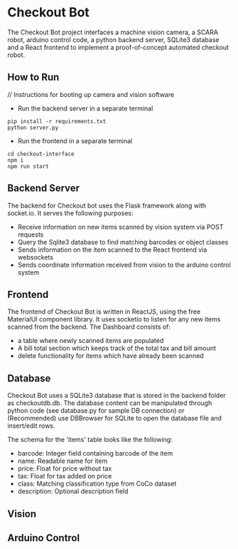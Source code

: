 # Checkout Bot

The Checkout Bot project interfaces a machine vision camera, a SCARA robot, arduino control code, a python backend server, SQLite3 database and a React frontend to implement a proof-of-concept automated checkout robot.

## How to Run
// Instructions for booting up camera and vision software

- Run the backend server in a separate terminal
```
pip install -r requirements.txt
python server.py
```

-  Run the frontend in a separate terminal
```
cd checkout-interface
npm i
npm run start
```
## Backend Server
The backend for Checkout bot uses the Flask framework along with socket.io. It serves the following purposes:
- Receive information on new items scanned by vision system via POST requests
- Query the Sqlite3 database to find matching barcodes or object classes
- Sends information on the item scanned to the React frontend via websockets
- Sends coordinate information received from vision to the arduino control system

## Frontend
The frontend of Checkout Bot is written in ReactJS, using the free MaterialUI component library. It uses socketio to listen for any new items scanned from the backend. The Dashboard consists of:
- a table where newly scanned items are populated
- A bill total section which keeps track of the total tax and bill amount
- delete functionality for items which have already been scanned


## Database
Checkout Bot uses a SQLite3 database that is stored in the backend folder as checkoutdb.db. The database content can be manipulated through python code (see database.py for sample DB connection) or (Recommended) use DBBrowser for SQLite to open the database file and insert/edit rows.

The schema for the 'items' table looks like the following:
- barcode: Integer field containing barcode of the item
- name: Readable name for item
- price: Float for price without tax
- tax: Float for tax added on price
- class: Matching classification type from CoCo dataset
- description: Optional description field
## Vision

## Arduino Control